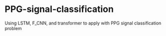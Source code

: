 # PPG-signal-classification
Using LSTM, F_CNN, and transformer to apply with PPG signal classification problem 
